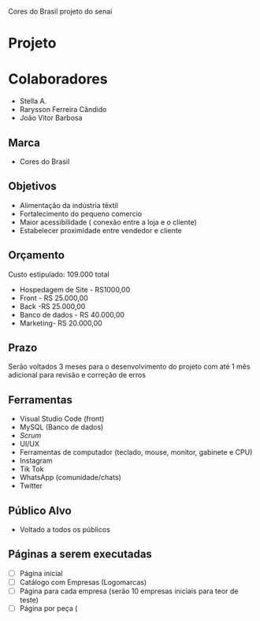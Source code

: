 Cores do Brasil 
projeto do senai

# Projeto

# Colaboradores

- Stella A.
- Rarysson  Ferreira Cândido
- João Vitor Barbosa

## Marca

- Cores do Brasil

## Objetivos

- Alimentação da indústria têxtil
- Fortalecimento do pequeno comercio
- Maior acessibilidade ( conexão entre a loja e o cliente)
- Estabelecer proximidade entre vendedor e cliente

## Orçamento

Custo estipulado: 109.000 total

- Hospedagem de Site - RS1000,00
- Front - RS 25.000,00
- Back -RS 25.000,00
- Banco de dados - RS 40.000,00
- Marketing- RS 20.000,00

## Prazo

Serão voltados 3 meses para o desenvolvimento do projeto com até 1 mês adicional para revisão e correção de erros 

## Ferramentas

- Visual Studio Code (front)
- MySQL (Banco de dados)
- *Scrum*
- UI/UX
- Ferramentas de computador (teclado, mouse, monitor, gabinete e CPU)
- Instagram
- Tik Tok
- WhatsApp (comunidade/chats)
- Twitter

## Público Alvo

- Voltado a todos os públicos

## Páginas a serem executadas

- [ ]  Página inicial
- [ ]  Catálogo com Empresas (Logomarcas)
- [ ]  Página para cada empresa (serão 10 empresas iniciais para teor de teste)
- [ ]  Página por peça (
